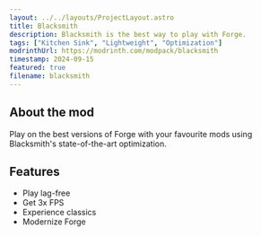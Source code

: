 ```yaml
---
layout: ../../layouts/ProjectLayout.astro
title: Blacksmith
description: Blacksmith is the best way to play with Forge.
tags: ["Kitchen Sink", "Lightweight", "Optimization"]
modrinthUrl: https://modrinth.com/modpack/blacksmith
timestamp: 2024-09-15
featured: true
filename: blacksmith
---
```


## About the mod

Play on the best versions of Forge with your favourite mods using Blacksmith's state-of-the-art optimization.

## Features

- Play lag-free
- Get 3x FPS
- Experience classics
- Modernize Forge